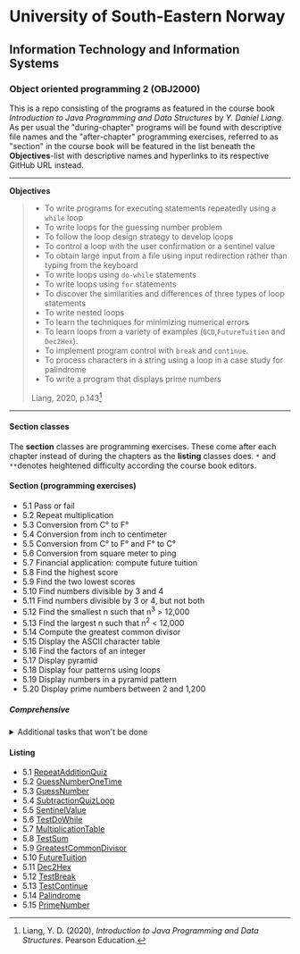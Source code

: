 # University of South-Eastern Norway
## Information Technology and Information Systems
### Object oriented programming 2 (OBJ2000)

This is a repo consisting of the programs as featured in the course book _Introduction to Java Programming and Data Structures_ by _Y. Daniel Liang_. As per usual the "during-chapter" programs will be found with descriptive file names and the "after-chapter" programming exercises, referred to as "section" in the course book will be featured in the list beneath the __Objectives__-list with descriptive names and hyperlinks to its respective GitHub URL instead.

---

__Objectives__
> - To write programs for executing statements repeatedly using a `while` loop
> - To write loops for the guessing number problem
> - To follow the loop design strategy to develop loops
> - To control a loop with the user confirmation or a sentinel value
> - To obtain large input from a file using input redirection rather than typing from the keyboard
> - To write loops using `do-while` statements
> - To write loops using `for` statements
> - To discover the similarities and differences of three types of loop statements
> - To write nested loops
> - To learn the techniques for minimizing numerical errors
> - To learn loops from a variety of examples (`GCD`,`FutureTuition` and `Dec2Hex`).
> - To implement program control with `break` and `continue`.
> - To process characters in a string using a loop in a case study for palindrome
> - To write a program that displays prime numbers
> 
> Liang, 2020, p.143[^1]

---

#### Section classes

The __section__ classes are programming exercises. These come after each chapter instead of during the chapters as the __listing__ classes does. `*` and `**`denotes heightened difficulty according the course book editors.

#### Section (programming exercises)

- 5.1 Pass or fail
- 5.2 Repeat multiplication
- 5.3 Conversion from C° to F°
- 5.4 Conversion from inch to centimeter
- 5.5 Conversion from C° to F° and F° to C°
- 5.6 Conversion from square meter to ping
- 5.7 Financial application: compute future tuition
- 5.8 Find the highest score
- 5.9 Find the two lowest scores
- 5.10 Find numbers divisible by 3 and 4
- 5.11 Find numbers divisible by 3 or 4, but not both
- 5.12 Find the smallest n such that n<sup>3</sup> > 12,000 
- 5.13 Find the largest n such that n<sup>2</sup> < 12,000
- 5.14 Compute the greatest common divisor
- 5.15 Display the ASCII character table
- 5.16 Find the factors of an integer
- 5.17 Display pyramid
- 5.18 Display four patterns using loops
- 5.19 Display numbers in a pyramid pattern
- 5.20 Display prime numbers between 2 and 1,200

##### Comprehensive

<details>
<summary>
    Additional tasks that won't be done
</summary>
<ul>
    <li>
        5.21 Financial application: compare loans with various interest raters
    </li>
    <li>
        5.22 Financial application. loan amortization schedule
    </li>
    <li>
        5.23 Demonstrate cancellation errors
    </li>
    <li>
        5.24 Sum a series
    </li>
    <li>
        5.25 Compute π
    </li>
    <li>
        5.26 Compute e
    </li>
    <li>
        5.27 Display leap years
    </li>
    <li>
        5.28 Display the first day of each month
    </li>
    <li>
        5.29 Display calendars
    </li>
    <li>
        5.30 Financial application: compound value
    </li>
    <li>
        5.31 Financial application: compute CD value
    </li>
    <li>
        5.32 Game: lottery
    </li>
    <li>
        5.33 Perfect number
    </li>
    <li>
        5.34 Game: scissor, rock, paper
    </li>
    <li>
        5.35 Summation
    </li>
    <li>
        5.36 Business application: checking ISBN
    </li>
    <li>
        5.37 Decimal to binary
    </li>
    <li>
        5.38 Decimal to octal
    </li>
    <li>
        5.39 Financial application: find the sales amount
    </li>
    <li>
        5.40 Simulation: heads or tails
    </li>
    <li>
        5.41 Occurrence of max numbers
    </li>
    <li>
        5.42 Financial application: find the sales amount
    </li>
    <li>
        5.43 Math: combinations
    </li>
    <li>
        5.44 Computer architecture: bit-level operations
    </li>
    <li>
        5.45 Statistic: compute mean and standard deviation
    </li>
    <li>
        5.46 Reverse a string
    </li>
    <li>
        5.47 Business: check ISBN-13
    </li>
    <li>
        5.48 Process string
    </li>
    <li>
        5.49 Count vowels and consonants
    </li>
    <li>
        5.50 Print multiplication table
    </li>
    <li>
        5.51 Longest common prefix
    </li>
</ul>

</details>

#### Listing

- 5.1 [RepeatAdditionQuiz](https://github.com/Scandiking/Liang-Chapter-5/blob/master/RepeatAdditionQuiz.java)
- 5.2 [GuessNumberOneTime](https://github.com/Scandiking/Liang-Chapter-5/blob/master/GuessNumberOneTime.java)
- 5.3 [GuessNumber](https://github.com/Scandiking/Liang-Chapter-5/blob/master/GuessNumber.java)
- 5.4 [SubtractionQuizLoop](https://github.com/Scandiking/Liang-Chapter-5/blob/master/SubtractionQuizLoop.java)
- 5.5 [SentinelValue](https://github.com/Scandiking/Liang-Chapter-5/blob/master/SentinelValue.java)
- 5.6 [TestDoWhile](https://github.com/Scandiking/Liang-Chapter-5/blob/master/TestDoWhile.java)
- 5.7 [MultiplicationTable](https://github.com/Scandiking/Liang-Chapter-5/blob/master/MultiplicationTable.java)
- 5.8 [TestSum](https://github.com/Scandiking/Liang-Chapter-5/blob/master/TestSum.java)
- 5.9 [GreatestCommonDivisor](https://github.com/Scandiking/Liang-Chapter-5/blob/master/GreatestCommonDivisor.java)
- 5.10 [FutureTuition](https://github.com/Scandiking/Liang-Chapter-5/blob/master/FutureTuition.java)
- 5.11 [Dec2Hex](https://github.com/Scandiking/Liang-Chapter-5/blob/master/Dec2Hex.java)
- 5.12 [TestBreak](https://github.com/Scandiking/Liang-Chapter-5/blob/master/TestBreak.java)
- 5.13 [TestContinue](https://github.com/Scandiking/Liang-Chapter-5/blob/master/TestContinue.java)
- 5.14 [Palindrome](https://github.com/Scandiking/Liang-Chapter-5/blob/master/Palindrome.java)
- 5.15 [PrimeNumber](https://github.com/Scandiking/Liang-Chapter-5/blob/master/PrimeNumber.java)

[^1]: Liang, Y. D. (2020), _Introduction to Java Programming and Data Structures_. Pearson Education.